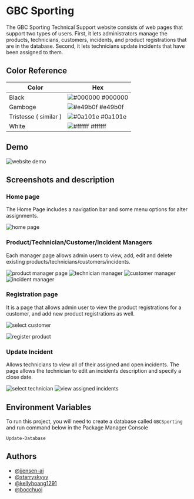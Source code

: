 ﻿# GBC Sporting
The GBC Sporting Technical Support website consists of web pages that support two types of users. First, it lets administrators manage the products, technicians, customers, incidents, and product registrations that are in the database. Second, it lets technicians update incidents that have been assigned to them.

## Color Reference

  
| Color             | Hex                                                                |
| ----------------- | ------------------------------------------------------------------ |
| Black | ![#000000](https://via.placeholder.com/10/000000?text=+) #000000 |
| Gamboge  | ![#e49b0f](https://via.placeholder.com/10/e49b0f?text=+) #e49b0f |
| Tristesse  ( similar )  | ![#0a101e](https://via.placeholder.com/10/0a101e?text=+) #0a101e |
| White | ![#ffffff](https://via.placeholder.com/10/ffffff?text=+) #ffffff |

## Demo
![website demo](https://cdn.discordapp.com/attachments/315879205818597377/988515889559265321/gbc_flip.gif)

## Screenshots and description
### Home page
The Home Page includes a navigation bar and some menu options for alter assignments.

![home page](https://cdn.discordapp.com/attachments/315879205818597377/988516941054509107/mainpage.jpg)
### Product/Technician/Customer/Incident Managers
Each manager page allows admin users to view, add, edit and delete existing products/technicians/customers/incidents.

![product manager page](https://cdn.discordapp.com/attachments/315879205818597377/988517517368639498/Screenshot_2.jpg)
![technician manager](https://cdn.discordapp.com/attachments/315879205818597377/988517517569970217/Screenshot_3.jpg)
![customer manager](https://cdn.discordapp.com/attachments/315879205818597377/988517517804838993/Screenshot_4.jpg)
![incident manager](https://cdn.discordapp.com/attachments/315879205818597377/988517543876624434/Screenshot_5.jpg)

### Registration page
It is a page that allows admin user to view the product registrations for a customer, and add new product registrations as well.

![select customer](https://cdn.discordapp.com/attachments/315879205818597377/988517544686153839/Screenshot_8.jpg)

![register product](https://cdn.discordapp.com/attachments/315879205818597377/988517544921018388/Screenshot_9.jpg)

### Update Incident 
Allows technicians to view all of their assigned and open incidents. The page allows the technician to edit an incidents description and specify a close date.

![select technician](https://cdn.discordapp.com/attachments/315879205818597377/988520546046193674/Screenshot_12.jpg)
![view assigned incidents](https://cdn.discordapp.com/attachments/315879205818597377/988520546243342407/Screenshot_13.jpg)

## Environment Variables

To run this project, you will need to create a database called `GBCSporting` and run command below in the Package Manager Console

`Update-Database`

## Authors

- [@jjensen-ai](https://github.com/jjensen-ai)
- [@starryskyyy](https://github.com/starryskyyy) 
- [@kellyhoang1291](https://github.com/kellyhoang1291)
- [@bocchuoi](https://github.com/bocchuoi)



